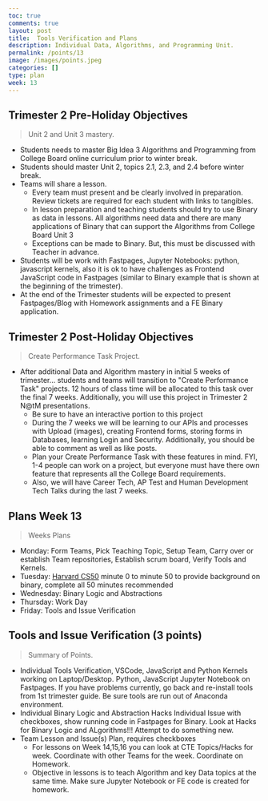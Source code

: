 ```yaml
---
toc: true
comments: true
layout: post
title:  Tools Verification and Plans
description: Individual Data, Algorithms, and Programming Unit.
permalink: /points/13
image: /images/points.jpeg
categories: []
type: plan
week: 13
---
```


## Trimester 2 Pre-Holiday Objectives
> Unit 2 and Unit 3 mastery.
- Students needs to master Big Idea 3 Algorithms and Programming from College Board online curriculum prior to winter break.
- Students should master Unit 2, topics 2.1, 2.3, and 2.4 before winter break.
- Teams will share a lesson.
    - Every team must present and be clearly involved in preparation.  Review tickets are required for each student with links to tangibles.
    - In lesson preparation and teaching students should try to use Binary as data in lessons.  All algorithms need data and there are many applications of Binary that can support the Algorithms from College Board Unit 3 
     - Exceptions can be made to Binary.  But, this must be discussed with Teacher in advance.
- Students will be work with Fastpages, Jupyter Notebooks: python, javascript kernels, also it is ok to have challenges as Frontend JavaScript code in Fastpages (similar to Binary example that is shown at the beginning of the trimester).
- At the end of the Trimester students will be expected to present Fastpages/Blog with Homework assignments and a FE Binary application.

## Trimester 2 Post-Holiday Objectives
> Create Performance Task Project.
- After additional Data and Algorithm mastery in initial 5 weeks of trimester... students and teams will transition to "Create Performance Task" projects.  12 hours of class time will be allocated to this task over the final 7 weeks.  Additionally, you will use this project in Trimester 2 N@tM presentations.  
    - Be sure to have an interactive portion to this project
    - During the 7 weeks we will be learning to our APIs and processes with Upload (images), creating Frontend forms, storing forms in Databases, learning Login and Security.  Additionally, you should be able to comment as well as like posts.
    - Plan your Create Performance Task with these features in mind. FYI, 1-4 people can work on a project, but everyone must have there own feature that represents all the College Board requirements.
    - Also, we will have Career Tech, AP Test and Human Development Tech Talks during the last 7 weeks.

## Plans Week 13
> Weeks Plans
- Monday: Form Teams, Pick Teaching Topic, Setup Team, Carry over or establish Team repositories, Establish scrum board, Verify Tools and Kernels.  
- Tuesday: [Harvard CS50](https://cs50.harvard.edu/x/2022/weeks/0/) minute 0 to minute 50 to provide background on binary, complete all 50 minutes recommended
- Wednesday: Binary Logic and Abstractions
- Thursday: Work Day
- Friday: Tools and Issue Verification

## Tools and Issue Verification (3 points)
> Summary of Points.
- Individual Tools Verification, VSCode, JavaScript and Python Kernels working on Laptop/Desktop.  Python, JavaScript Jupyter Notebook on Fastpages.  If you have problems currently, go back and re-install tools from 1st trimester guide.  Be sure tools are run out of Anaconda environment.
- Individual Binary Logic and Abstraction Hacks Individual Issue with checkboxes, show running code in Fastpages for Binary.  Look at Hacks for Binary Logic and ALgorithms!!!  Attempt to do something new.
- Team Lesson and Issue(s) Plan, requires checkboxes
    - For lessons on Week 14,15,16 you can look at CTE Topics/Hacks for week.  Coordinate with other Teams for the week.  Coordinate on Homework.
    - Objective in lessons is to teach Algorithm and key Data topics at the same time.  Make sure Jupyter Notebook or FE code is created for homework.